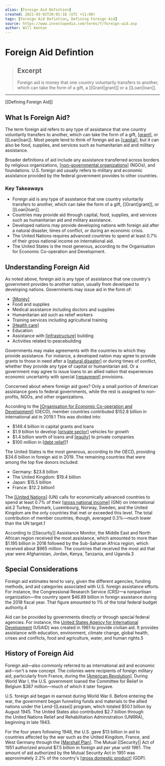 ```yaml
---
alias: [Foreign Aid Defintion]
created: 2021-03-02T20:01:18 (UTC +11:00)
tags: [Foreign Aid Defintion, Defining Foreign Aid]
source: https://www.investopedia.com/terms/f/foreign-aid.asp
author: Will Kenton
---
```


# Foreign Aid Defintion

> ## Excerpt
> Foreign aid is money that one country voluntarily transfers to another, which can take the form of a gift, a [[Grant|grant]] or a [[Loan|loan]].

---

[[Defining Foreign Aid]]
## What Is Foreign Aid?

The term foreign aid refers to any type of assistance that one country voluntarily transfers to another, which can take the form of a gift, [[grant]](https://www.investopedia.com/terms/g/[[Grant|grant]].asp), or [[Loan|loan]]. Most people tend to think of foreign aid as [[capital]](https://www.investopedia.com/terms/c/capital.asp), but it can also be food, supplies, and services such as humanitarian aid and military assistance.

Broader definitions of aid include any assistance transferred across borders by religious organizations, [[non-governmental organizations]](https://www.investopedia.com/ask/answers/13/what-is-non-government-organization.asp) (NGOs), and foundations. U.S. foreign aid usually refers to military and economic assistance provided by the federal government provides to other countries.

### Key Takeaways

-   Foreign aid is any type of assistance that one country voluntarily transfers to another, which can take the form of a gift, [[Grant|grant]], or [[Loan|loan]].
-   Countries may provide aid through capital, food, supplies, and services such as humanitarian aid and military assistance.
-   Developed nations may provide developing nations with foreign aid after a natural disaster, times of conflict, or during an economic crisis.
-   The United Nations requires advanced countries to spend at least 0.7% of their gross national income on international aid.
-   The United States is the most generous, according to the Organisation for Economic Co-operation and Development.

## Understanding Foreign Aid

As noted above, foreign aid is any type of assistance that one country's government provides to another nation, usually from developed to developing nations. Governments may issue aid in the form of:

-   [[Money]](https://www.investopedia.com/terms/m/money.asp)
-   Food and supplies
-   Medical assistance including doctors and supplies
-   Humanitarian aid such as relief workers
-   Training services including agricultural training
-   [[Health care]](https://www.investopedia.com/terms/h/health_care_sector.asp)
-   Education
-   Assistance with [[infrastructure]](https://www.investopedia.com/terms/i/infrastructure.asp) building
-   Activities related to peacebuilding

Governments may make agreements with the countries to which they provide assistance. For instance, a developed nation may agree to provide grants to those in need after a [[natural disaster]](https://www.investopedia.com/financial-edge/0311/the-financial-effects-of-a-natural-disaster.aspx) or during times of conflict, whether they provide any type of capital or humanitarian aid. Or a government may agree to issue loans to an allied nation that experiences economic uncertainty with special [[repayment]](https://www.investopedia.com/terms/r/repayment.asp) provisions.

Concerned about where foreign aid goes? Only a small portion of American assistance goes to federal governments, while the rest is assigned to non-profits, NGOs, and other organizations.

According to the [[Organisation for Economic Co-operation and Development]](https://www.investopedia.com/terms/o/oecd.asp) (OECD), member countries contributed $152.8 billion in international aid in 2019.1 This was divided into:

-   $149.4 billion in capital grants and loans
-   $1.9 billion to develop [[private sector]](https://www.investopedia.com/terms/p/private-sector.asp) vehicles for growth
-   $1.4 billion worth of loans and [[equity]](https://www.investopedia.com/terms/e/[[Equity|equity]].asp) to private companies
-   $100 million in [[debt relief]](https://www.investopedia.com/terms/d/[[Debt|debt]]-relief.asp)1

The United States is the most generous, according to the OECD, providing $34.6 billion in foreign aid in 2019. The remaining countries that were among the top five donors included:

-   Germany: $23.8 billion 
-   The United Kingdom: $19.4 billion 
-   Japan: $15.5 billion 
-   France: $12.2 billion1

The [[United Nations]](https://www.investopedia.com/terms/u/united-nations-un.asp) (UN) calls for economically advanced countries to spend at least 0.7% of their [[gross national income]](https://www.investopedia.com/terms/g/gross-national-income-gni.asp) (GNI) on international aid.2 Turkey, Denmark, Luxembourg, Norway, Sweden, and the United Kingdom are the only countries that met or exceeded this level. The total contribution of member countries, though, averaged 0.3%—much lower than the UN target.1

According to [[Security]] Assistance Monitor, the Middle East and North African region received the most assistance, which amounted to more than $1.195 billion in 2018 followed by the Sub-Saharan Africa region, which received about $965 million. The countries that received the most aid that year were Afghanistan, Jordan, Kenya, Tanzania, and Uganda.3

## Special Considerations

Foreign aid estimates tend to vary, given the different agencies, funding methods, and aid categories associated with U.S. foreign assistance efforts. For instance, the Congressional Research Service (CRS)—a nonpartisan organization—the country spent $46.89 billion in foreign assistance during the 2018 fiscal year. That figure amounted to 1% of the total federal budget authority.4

Aid can be provided by governments directly or through special federal agencies. For instance, the [United States Agency for International Development](https://www.investopedia.com/terms/u/united-states-aid.asp) (USAID) was created in 1961 to provide civilian aid. It provides assistance with education, environment, climate change, global health, crises and conflicts, food and agriculture, water, and human rights.5

## History of Foreign Aid

Foreign aid—also commonly referred to as international aid and economic aid—isn't a new concept. The colonies were recipients of foreign military aid, particularly from France, during the [[American Revolution]](https://www.investopedia.com/ask/answers/042015/what-caused-american-industrial-revolution.asp). During World War I, the U.S. government loaned the Committee for Relief in Belgium $387 million—much of which it later forgave.

U.S. foreign aid began in earnest during World War II. Before entering the war, the government began funneling funds and materials to the allied nations under the Lend-[[Lease]] program, which totaled $50.1 billion by August 1945. The United States also contributed $2.7 billion through the United Nations Relief and Rehabilitation Administration (UNRRA), beginning in late 1943.

For the four years following 1948, the U.S. gave $13 billion in aid to countries affected by the war such as the United Kingdom, France, and West Germany through the [[Marshall Plan]](https://www.investopedia.com/terms/m/marshall-plan.asp). The Mutual [[Security]] Act of 1951 authorized around $7.5 billion in foreign aid per year until 1961. The amount of aid authorized by the Mutual Security Act in 1951 was approximately 2.2% of the country's [[gross domestic product]](https://www.investopedia.com/terms/g/gdp.asp) (GDP).
